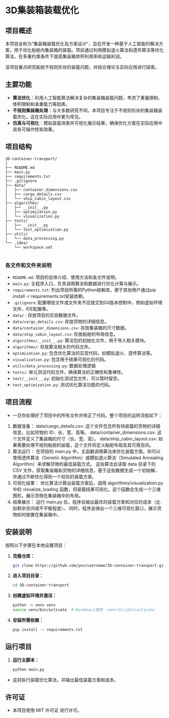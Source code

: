 # 3D集装箱装载优化

## 项目概述

本项目全称为“集装箱装载优化及方案设计”，旨在开发一种基于人工智能的解决方案，用于优化船舱内集装箱的装载。项目通过利用模拟退火算法和遗传算法等优化算法，在多重约束条件下提高集装箱体积利用率和运输利润。

该项目重点研究船舱不规则形状的装载问题，并结合理论与实际应用进行探索。

## 主要功能

- **算法优化**：利用人工智能算法解决复杂的集装箱装载问题，考虑了重量限制、体积限制和承重能力等因素。
- **不规则集装箱处理**：与大多数研究不同，本项目专注于不规则形状的集装箱装载优化，这在实际应用中更为常见。
- **仿真与可视化**：模拟装载场景并可视化展示结果，确保优化方案在实际应用中具有可操作性和效果。

## 项目结构
```
3D-container-transport/
│
├── README.md
├── main.py
├── requirements.txt
├── .gitignore
├── data/
│   ├── container_dimensions.csv
│   ├── cargo_details.csv
│   └── ship_cabin_layout.csv
├── algorithms/
│   ├── __init__.py
│   ├── optimization.py
│   └── visualization.py
├── tests/
│   ├── __init__.py
│   └── test_optimization.py
├── utils/
│   └── data_processing.py 
└── .idea/
    └── workspace.xml
    
```
### 各文件和文件夹说明
- `README.md`: 项目的总体介绍、使用方法和各文件说明。
- `main.py`: 主程序入口，负责调用算法和数据进行优化计算与展示。
- `requirements.txt`: 列出项目所需的Python依赖库，便于其他用户通过pip install -r requirements.txt安装依赖。
- `.gitignore`: 配置哪些文件或文件夹不应提交到Git版本控制中，例如虚拟环境文件、IDE配置等。
- `data/` : 存放项目的实验数据文件。
- `data/cargo_details.csv`: 存放货物的详细信息。
- `data/container_dimensions.csv`: 存放集装箱的尺寸数据。
- `data/ship_cabin_layout.csv`: 存放船舱的布局信息。
- `algorithms/__init__.py`: 算法包的初始化文件，用于导入相关模块。
- `algorithms/`: 存放算法相关的代码文件。
- `optimization.py`: 包含优化算法的实现代码，如模拟退火、遗传算法等。
- `visualization.py`: 包含用于结果可视化的代码。
- `utils/data_processing.py`: 数据处理逻辑
- `tests/`: 单元测试代码文件，确保算法的正确性和鲁棒性。
- `test/__init__.py`: 初始化测试包文件，可以暂时留空。
- `test_optimization.py`: 测试优化算法功能的代码。

## 项目流程

- 一旦你处理好了项目中的所有文件并修正了代码，整个项目的运转流程如下：

1. 数据准备：
data/cargo_details.csv: 这个文件包含所有待装载的货物的详细信息，比如货物的 ID、长、宽、高等。
data/container_dimensions.csv: 这个文件定义了集装箱的尺寸（长、宽、高）。
data/ship_cabin_layout.csv: 如果需要处理不规则船舱的装载，这个文件将定义船舱布局及其可用空间。
2. 算法运行：
在项目的 main.py 中，主函数调用算法来优化装载方案。你可以使用遗传算法（Genetic Algorithm）或模拟退火算法（Simulated Annealing Algorithm）来求解货物的最佳装载方式。
这些算法会读取 data 目录下的 CSV 文件，获取集装箱和货物的详细信息，基于这些数据生成一个初始解，并通过不断优化得到一个较优的装载方案。
3. 可视化结果：
优化算法计算出装载方案后，调用 algorithms/visualization.py 中的 visualize_loading 函数，将装载结果可视化。这个函数会生成一个三维图形，展示货物在集装箱中的布局。
4. 结果展示：
运行 main.py 后，程序会输出最优的装载方案和对应的成本（比如剩余空间或不平衡程度）。
同时，程序会弹出一个三维可视化窗口，展示货物如何放置在集装箱中。

## 安装说明

按照以下步骤在本地设置项目：

1. **克隆仓库：**
   ```bash
   git clone https://github.com/yourusername/3D-container-transport.git

2. **进入项目目录：**
   ```bash
   cd 3D-container-transport

3. **创建虚拟环境并激活：**
   ```bash
   python -m venv venv
   source venv/bin/activate  # Windows上使用 `venv\Scripts\activate`

4. **安装所需依赖：**
   ```bash
   pip install -r requirements.txt
   
## 运行项目

1. **运行主脚本：**
   ```bash
   python main.py
  - 这将执行装载优化算法，并输出最佳装载方案和成本。

## 许可证

- 本项目使用 MIT 许可证 进行许可。
